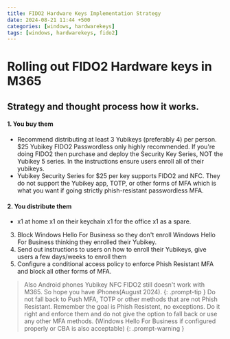 ```yaml
---
title: FIDO2 Hardware Keys Implementation Strategy
date: 2024-08-21 11:44 +500
categories: [windows, hardwarekeys]
tags: [windows, hardwarekeys, fido2]
---
```


# Rolling out FIDO2 Hardware keys in M365

## Strategy and thought process how it works.

#### 1. You buy them

- Recommend distributing at least 3 Yubikeys (preferably 4) per person. $25 Yubikey FIDO2 Passwordless only highly recommended. If you're doing FIDO2 then purchase and deploy the Security Key Series, NOT the Yubikey 5 series. In the instructions ensure users enroll all of their yubikeys.
- Yubikey Security Series for $25 per key supports FIDO2 and NFC. They do not support the Yubikey app, TOTP, or other forms of MFA which is what you want if going strictly phish-resistant passwordless MFA.

#### 2. You distribute them

- x1 at home x1 on their keychain x1 for the office x1 as a spare.

3. Block Windows Hello For Business so they don't enroll Windows Hello For Business thinking they enrolled their Yubikey.
4. Send out instructions to users on how to enroll their Yubikeys, give users a few days/weeks to enroll them
5. Configure a conditional access policy to enforce Phish Resistant MFA and block all other forms of MFA.

> Also Android phones Yubikey NFC FIDO2 still doesn't work with M365. So hope you have iPhones(August 2024). {: .prompt-tip }
> Do not fall back to Push MFA, TOTP or other methods that are not Phish Resistant. Remember the goal is Phish Resistent, no exceptions. Do it right and enforce them and do not give the option to fall back or use any other MFA methods. (Windows Hello For Business if configured properly or CBA is also acceptable) {: .prompt-warning }
